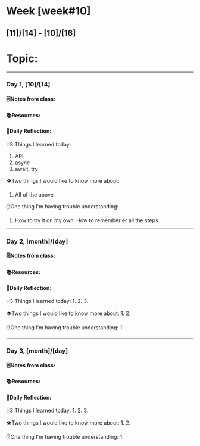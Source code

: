 # Week [week#10]
## [11]/[14] - [10]/[16]

# Topic:

___

### Day 1, [10]/[14]

#### 🗒️Notes from class:

#### 📚Resources:


#### 💭Daily Reflection:

💡3 Things I learned today:
1. API
2. async
3. await, try

👁️Two things I would like to know more about:
1. All of the above


✋One thing I'm having trouble understanding:
1. How to try it on my own. How to remember er all the steps


___

### Day 2, [month]/[day] 

#### 🗒️Notes from class:

#### 📚Resources:


#### 💭Daily Reflection:

💡3 Things I learned today:
1. 
2. 
3. 

👁️Two things I would like to know more about:
1. 
2. 

✋One thing I'm having trouble understanding:
1. 

___

### Day 3, [month]/[day]
#### 🗒️Notes from class:

#### 📚Resources:


#### 💭Daily Reflection:

💡3 Things I learned today:
1. 
2. 
3. 

👁️Two things I would like to know more about:
1. 
2. 

✋One thing I'm having trouble understanding:
1. 
 

